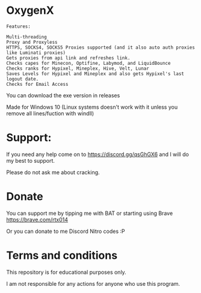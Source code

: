 # OxygenX

```
Features:

Multi-threading
Proxy and Proxyless
HTTPS, SOCKS4, SOCKS5 Proxies supported (and it also auto auth proxies like Luminati proxies)
Gets proxies from api link and refreshes link.
Checks capes for Minecon, Optifine, Labymod, and LiquidBounce
Checks ranks for Hypixel, Mineplex, Hive, Velt, Lunar
Saves Levels for Hypixel and Mineplex and also gets Hypixel's last logout date.
Checks for Email Access
```

You can download the exe version in releases

Made for Windows 10 (Linux systems doesn't work with it unless you remove all lines/fuction with windll)
# Support:
If you need any help come on to https://discord.gg/qsGhGX6 and I will do my best to support.

Please do not ask me about cracking.

# Donate
You can support me by tipping me with BAT or starting using Brave https://brave.com/rtx014

Or you can donate to me Discord Nitro codes :P


# Terms and conditions
This repository is for educational purposes only.

I am not responsible for any actions for anyone who use this program.
